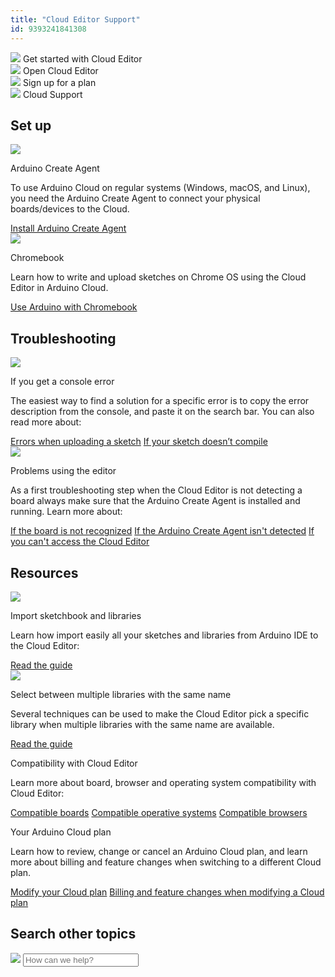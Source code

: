 ```yaml
---
title: "Cloud Editor Support"
id: 9393241841308
---
```


<div class="actions-wrapper">
  <div class="actions-item">
    <img src="https://content.arduino.cc/assets/hc-code.svg">
    <a id="keep" href="https://docs.arduino.cc/arduino-cloud/guides/cloud-editor"></a>
    <span class="link-up-right">Get started with Cloud Editor</span>
  </div>
  <div class="actions-item">
    <img src="https://content.arduino.cc/assets/hc-web-editor.svg">
    <a id="keep" href="https://create.arduino.cc/editor"></a>
    <span class="link-external">Open Cloud Editor</span>
  </div>
  <div class="actions-item">
    <a id="keep" href="https://support.arduino.cc/hc/en-us/articles/360016416280-Sign-up-for-an-Arduino-Cloud-plan"></a>
    <img src="https://content.arduino.cc/assets/hc-toolbox.svg">
    <span class="link-chevron-right">Sign up for a plan</span>
  </div>
  <div class="actions-item">
    <img src="https://content.arduino.cc/assets/hc-arduino-cloud-hub.svg">
    <a id="keep" href="https://support.arduino.cc/hc/en-us/articles/9347128757660"></a>
    <span class="link-chevron-right">Cloud Support</span>
  </div>
</div>
<h2 id="h_01HD24V9JT7VKKZCX3A4TT4NN3" class="center hub">Set up</h2>
<div class="info-wrapper">
  <div class="info-item">
    <img src="https://content.arduino.cc/assets/hc-create-agent.svg">
    <p class="info-title">Arduino Create Agent</p>
    <p>
      To use Arduino Cloud on regular systems (Windows, macOS, and Linux),
      you need the Arduino Create Agent to connect your physical boards/devices
      to the Cloud.
    </p>
    <a class="link-chevron-right" href="https://support.arduino.cc/hc/en-us/articles/360014869820-Install-the-Arduino-Create-Agent">Install Arduino Create Agent</a>
  </div>
  <div class="info-item">
    <img src="https://content.arduino.cc/assets/hc-laptop.svg">
    <p class="info-title">Chromebook</p>
    <p>
      Learn how to write and upload sketches on Chrome OS using the Cloud Editor
      in Arduino Cloud.
    </p>
    <a class="link-chevron-right" href="https://support.arduino.cc/hc/en-us/articles/360016495639-Use-Arduino-with-Chromebook">Use Arduino with Chromebook</a>
  </div>
</div>
<h2 id="h_01HD21Q0JX5MHGQ2WAJD7ZND9B" class="center hub">Troubleshooting</h2>
<div class="info-wrapper">
  <div class="info-item">
    <img src="https://content.arduino.cc/assets/hc-text-clean.svg">
    <p class="info-title">If you get a console error</p>
    <p>
      The easiest way to find a solution for a specific error is to copy the
      error description from the console, and paste it on the search bar. You
      can also read more about:
    </p>
    <a class="link-chevron-right" href="https://support.arduino.cc/hc/en-us/articles/4403365313810-Errors-when-uploading-a-sketch">Errors when uploading a sketch</a>
    <a class="link-chevron-right" href="https://support.arduino.cc/hc/en-us/articles/4402764401554-Compilation-errors-when-uploading">If your sketch doesn’t compile</a>
  </div>
  <div class="info-item">
    <img src="https://content.arduino.cc/assets/hc-USB.svg">
    <p class="info-title">Problems using the editor</p>
    <p>
      As a first troubleshooting step when the Cloud Editor is not detecting
      a board always make sure that the Arduino Create Agent is installed and
      running. Learn more about:
    </p>
    <a class="link-chevron-right" href="https://support.arduino.cc/hc/en-us/articles/360018131160-If-your-board-is-not-detected-by-Arduino-Web-Editor">If the board is not recognized</a>
    <a class="link-chevron-right" href="https://support.arduino.cc/hc/en-us/articles/360016466600-If-the-Arduino-Create-Agent-isn-t-detected">If the Arduino Create Agent isn't detected</a>
    <a class="link-chevron-right" href="https://support.arduino.cc/hc/en-us/articles/8825427680796-If-you-can-t-access-the-Web-Editor">If you can't access the Cloud Editor</a>
  </div>
</div>
<h2 id="h_01HD21Q0JXNFAQB70C4BB6DTAZ" class="center hub">Resources</h2>
<div class="info-wrapper">
  <div class="info-item">
    <img src="https://content.arduino.cc/assets/hc-library.svg">
    <p class="info-title">Import sketchbook and libraries</p>
    <p>
      Learn how import easily all your sketches and libraries from Arduino
      IDE to the Cloud Editor:
    </p>
    <a class="link-chevron-right" href="https://support.arduino.cc/hc/en-us/articles/360011890519-Import-your-sketchbook-and-libraries-to-the-Web-Editor">Read the guide</a>
  </div>
  <div class="info-item">
    <img src="https://content.arduino.cc/assets/hc-library.svg">
    <p class="info-title">Select between multiple libraries with the same name</p>
    <p>
      Several techniques can be used to make the Cloud Editor pick a
      specific library when multiple libraries with the same name are available.
    </p>
    <a class="link-chevron-right" href="https://support.arduino.cc/hc/en-us/articles/4405884552594-Selecting-between-multiple-libraries-with-the-same-name">Read the guide</a>
  </div>
  <div class="info-item ">
    <p class="info-title">Compatibility with Cloud Editor</p>
    <p>
      Learn more about board, browser and operating system compatibility with
      Cloud Editor:
    </p>
    <a class="link-chevron-right" href="https://support.arduino.cc/hc/en-us/articles/360014779899-Which-boards-can-be-used-with-the-Web-editor-on-Chromebook-">Compatible boards</a>
    <a class="link-chevron-right" href="https://support.arduino.cc/hc/en-us/articles/4402082543378-What-Operating-Systems-are-supported-by-the-Web-Editor-">Compatible operative systems</a>
    <a class="link-chevron-right" href="https://support.arduino.cc/hc/en-us/articles/360020454099-What-browsers-are-supported-by-the-Web-Editor-">Compatible browsers</a>
  </div>
  <div class="info-item ">
    <p class="info-title ">Your Arduino Cloud plan</p>
    <p>
      Learn how to review, change or cancel an Arduino Cloud plan, and learn
      more about billing and feature changes when switching to a different
      Cloud plan.
    </p>
    <a class="link-chevron-right" href="https://support.arduino.cc/hc/en-us/articles/4401881299090-Review-change-or-cancel-your-Arduino-Cloud-plan">Modify your Cloud plan</a>
    <a class="link-chevron-right" href="https://support.arduino.cc/hc/en-us/articles/4401874211730-Billing-and-feature-changes-when-switching-to-a-different-Cloud-plan">Billing and feature changes when modifying a Cloud plan</a>
  </div>
</div>
<h2 id="h_01HD21Q0JX4JY6B1FJVPJ28540" class="center hub">Search other topics</h2>
<div class="search">
  <form class="search search-full" role="search" data-search="data-search" data-instant="true" autocomplete="off" action="/hc/en-us/search" accept-charset="UTF-8" method="get">
    <img class="search-icon" src="https://content.arduino.cc/assets/hc-search.svg">
    <input name="utf8" type="hidden" value="✓" autocomplete="off"><input id="query" role="combobox" type="search" name="query" placeholder="How can we help?" autocomplete="off" aria-label="Search" aria-autocomplete="both" aria-expanded="false" aria-owns="2a88cedd-5eb4-4ed7-bdf9-834d77880f1c">
  </form>
</div>